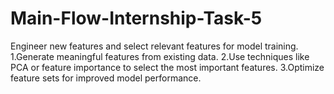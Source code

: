 # Main-Flow-Internship-Task-5
Engineer new features and select relevant features for model training.
1.Generate meaningful features from existing data.
2.Use techniques like PCA or feature importance to select the most important features.
3.Optimize feature sets for improved model performance.
